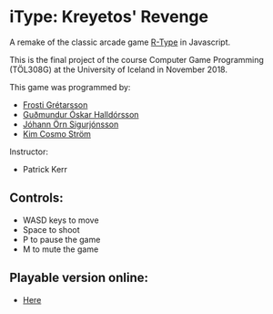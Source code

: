# iType: Kreyetos' Revenge
A remake of the classic arcade game [R-Type](https://en.wikipedia.org/wiki/R-Type) in Javascript.

This is the final project of the course Computer Game Programming (TÖL308G) at the University of Iceland in November 2018.

This game was programmed by:
* [Frosti Grétarsson](https://github.com/frg17)
* [Guðmundur Óskar Halldórsson](https://github.com/goh12)
* [Jóhann Örn Sigurjónsson](https://github.com/JohannOrn)
* [Kim Cosmo Ström](https://github.com/goidelify)

Instructor:
* Patrick Kerr


## Controls:
* WASD keys to move
* Space to shoot
* P to pause the game
* M to mute the game 

## Playable version online:
* [Here]()
